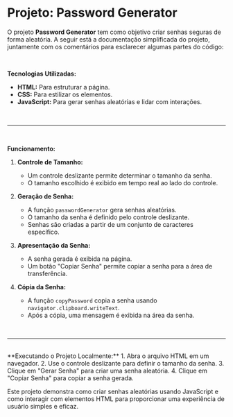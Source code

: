 <h1>Projeto: Password Generator</h1>

O projeto **Password Generator** tem como objetivo criar senhas seguras de forma aleatória. A seguir está a documentação simplificada do projeto, juntamente com os comentários para esclarecer algumas partes do código:

<br>

**Tecnologias Utilizadas:**
- **HTML:** Para estruturar a página.
- **CSS:** Para estilizar os elementos.
- **JavaScript:** Para gerar senhas aleatórias e lidar com interações.
<br>
<hr>
<br>

**Funcionamento:**

1. **Controle de Tamanho:**
   - Um controle deslizante permite determinar o tamanho da senha.
   - O tamanho escolhido é exibido em tempo real ao lado do controle.

2. **Geração de Senha:**
   - A função `passwordGenerator` gera senhas aleatórias.
   - O tamanho da senha é definido pelo controle deslizante.
   - Senhas são criadas a partir de um conjunto de caracteres específico.

3. **Apresentação da Senha:**
   - A senha gerada é exibida na página.
   - Um botão "Copiar Senha" permite copiar a senha para a área de transferência.

4. **Cópia da Senha:**
   - A função `copyPassword` copia a senha usando `navigator.clipboard.writeText`.
   - Após a cópia, uma mensagem é exibida na área da senha.
<br>
<hr>
<br>
**Executando o Projeto Localmente:**
1. Abra o arquivo HTML em um navegador.
2. Use o controle deslizante para definir o tamanho da senha.
3. Clique em "Gerar Senha" para criar uma senha aleatória.
4. Clique em "Copiar Senha" para copiar a senha gerada.

Este projeto demonstra como criar senhas aleatórias usando JavaScript e como interagir com elementos HTML para proporcionar uma experiência de usuário simples e eficaz.
